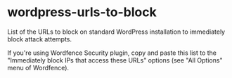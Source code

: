 # wordpress-urls-to-block
List of the URLs to block on standard WordPress installation to immediately block attack attempts.

If you're using Wordfence Security plugin, copy and paste this list to the "Immediately block IPs that access these URLs" options (see "All Options" menu of Wordfence).

